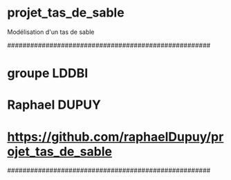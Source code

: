 # projet_tas_de_sable
Modélisation d'un tas de sable

#####################################################
# groupe LDDBI
# Raphael DUPUY
# 
# 
# https://github.com/raphaelDupuy/projet_tas_de_sable
#####################################################
